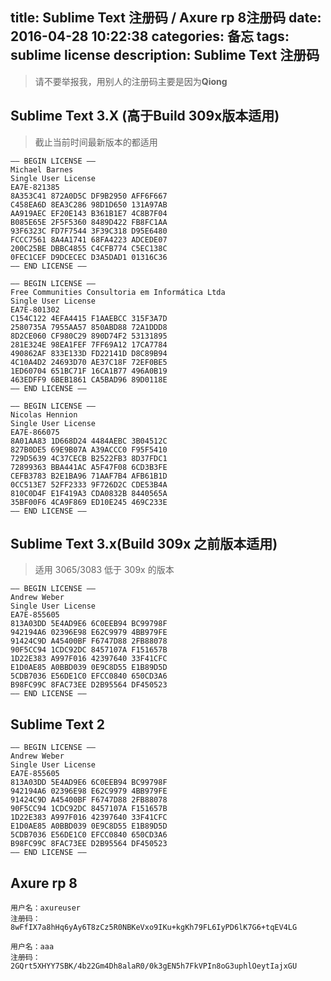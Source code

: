 title: Sublime Text 注册码 / Axure rp 8注册码
date: 2016-04-28 10:22:38
categories: 备忘
tags: sublime license
description: Sublime Text 注册码
---

> 请不要举报我，用别人的注册码主要是因为**Qiong**

## Sublime Text 3.X (高于Build 309x版本适用)

> 截止当前时间最新版本的都适用

```
—– BEGIN LICENSE —–
Michael Barnes
Single User License
EA7E-821385
8A353C41 872A0D5C DF9B2950 AFF6F667
C458EA6D 8EA3C286 98D1D650 131A97AB
AA919AEC EF20E143 B361B1E7 4C8B7F04
B085E65E 2F5F5360 8489D422 FB8FC1AA
93F6323C FD7F7544 3F39C318 D95E6480
FCCC7561 8A4A1741 68FA4223 ADCEDE07
200C25BE DBBC4855 C4CFB774 C5EC138C
0FEC1CEF D9DCECEC D3A5DAD1 01316C36
—— END LICENSE ——
```

<!-- more -->

```
—– BEGIN LICENSE —–
Free Communities Consultoria em Informática Ltda
Single User License
EA7E-801302
C154C122 4EFA4415 F1AAEBCC 315F3A7D
2580735A 7955AA57 850ABD88 72A1DDD8
8D2CE060 CF980C29 890D74F2 53131895
281E324E 98EA1FEF 7FF69A12 17CA7784
490862AF 833E133D FD22141D D8C89B94
4C10A4D2 24693D70 AE37C18F 72EF0BE5
1ED60704 651BC71F 16CA1B77 496A0B19
463EDFF9 6BEB1861 CA5BAD96 89D0118E
—— END LICENSE ——
```

```
—– BEGIN LICENSE —–
Nicolas Hennion
Single User License
EA7E-866075
8A01AA83 1D668D24 4484AEBC 3B04512C
827B0DE5 69E9B07A A39ACCC0 F95F5410
729D5639 4C37CECB B2522FB3 8D37FDC1
72899363 BBA441AC A5F47F08 6CD3B3FE
CEFB3783 B2E1BA96 71AAF7B4 AFB61B1D
0CC513E7 52FF2333 9F726D2C CDE53B4A
810C0D4F E1F419A3 CDA0832B 8440565A
35BF00F6 4CA9F869 ED10E245 469C233E
—— END LICENSE ——
```

## Sublime Text 3.x(Build 309x 之前版本适用)

> 适用 3065/3083 低于 309x 的版本

```
—– BEGIN LICENSE —–
Andrew Weber
Single User License
EA7E-855605
813A03DD 5E4AD9E6 6C0EEB94 BC99798F
942194A6 02396E98 E62C9979 4BB979FE
91424C9D A45400BF F6747D88 2FB88078
90F5CC94 1CDC92DC 8457107A F151657B
1D22E383 A997F016 42397640 33F41CFC
E1D0AE85 A0BBD039 0E9C8D55 E1B89D5D
5CDB7036 E56DE1C0 EFCC0840 650CD3A6
B98FC99C 8FAC73EE D2B95564 DF450523
—— END LICENSE ——
```

## Sublime Text 2

```
—– BEGIN LICENSE —–
Andrew Weber
Single User License
EA7E-855605
813A03DD 5E4AD9E6 6C0EEB94 BC99798F
942194A6 02396E98 E62C9979 4BB979FE
91424C9D A45400BF F6747D88 2FB88078
90F5CC94 1CDC92DC 8457107A F151657B
1D22E383 A997F016 42397640 33F41CFC
E1D0AE85 A0BBD039 0E9C8D55 E1B89D5D
5CDB7036 E56DE1C0 EFCC0840 650CD3A6
B98FC99C 8FAC73EE D2B95564 DF450523
—— END LICENSE ——
```

## Axure rp 8

```
用户名：axureuser
注册码：8wFfIX7a8hHq6yAy6T8zCz5R0NBKeVxo9IKu+kgKh79FL6IyPD6lK7G6+tqEV4LG

用户名：aaa
注册码：2GQrt5XHYY7SBK/4b22Gm4Dh8alaR0/0k3gEN5h7FkVPIn8oG3uphlOeytIajxGU
```